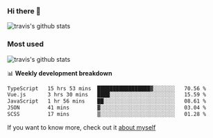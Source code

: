 ### Hi there 👋

<!--
**HondryTravis/HondryTravis** is a ✨ _special_ ✨ repository because its `README.md` (this file) appears on your GitHub profile.

Here are some ideas to get you started:

- 🔭 I’m currently working on ...
- 🌱 I’m currently learning ...
- 👯 I’m looking to collaborate on ...
- 🤔 I’m looking for help with ...
- 💬 Ask me about ...
- 📫 How to reach me: ...
- 😄 Pronouns: ...
- ⚡ Fun fact: ...
-->

![travis's github stats](https://github-readme-stats.vercel.app/api?username=HondryTravis&hide=stars)
### Most used
![travis's github stats](https://github-readme-stats.anuraghazra1.vercel.app/api/top-langs/?username=HondryTravis&layout=compact&hide_title=true)

📊 **Weekly development breakdown**

<!--START_SECTION:waka-->

```txt
TypeScript   15 hrs 53 mins  █████████████████▓░░░░░░░   70.56 %
Vue.js       3 hrs 30 mins   ████░░░░░░░░░░░░░░░░░░░░░   15.59 %
JavaScript   1 hr 56 mins    ██░░░░░░░░░░░░░░░░░░░░░░░   08.61 %
JSON         41 mins         ▓░░░░░░░░░░░░░░░░░░░░░░░░   03.04 %
SCSS         17 mins         ▒░░░░░░░░░░░░░░░░░░░░░░░░   01.28 %
```

<!--END_SECTION:waka-->

If you want to know more, check out it [about myself](https://hondrytravis.github.io/)
